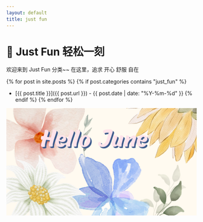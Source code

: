 ```yaml
---
layout: default
title: just fun
---
```


# 🎡 Just Fun 轻松一刻
欢迎来到 Just Fun 分类~~ 在这里，追求 开心 舒服 自在

{% for post in site.posts %}
  {% if post.categories contains "just_fun" %}
  - [{{ post.title }}]({{ post.url }}) - {{ post.date | date: "%Y-%m-%d" }}
  {% endif %}
{% endfor %}


![HelloJune](../assets/images/HelloJune.png)
